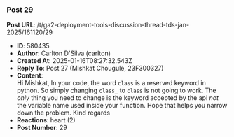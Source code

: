 ### Post 29
**Post URL**: /t/ga2-deployment-tools-discussion-thread-tds-jan-2025/161120/29
- **ID**: 580435
- **Author**: Carlton D'Silva (carlton)
- **Created At**: 2025-01-16T08:27:32.543Z
- **Reply To**: Post 27 (Mishkat Chougule, 23F300327)
- **Content**:  
  Hi Mishkat,
In your code, the word <code>class</code> is a reserved keyword in python. So simply changing <code>class_</code> to <code>class</code> is not going to work. The <em>only</em> thing you need to change is the keyword accepted by the api <em>not</em> the variable name used inside your function. Hope that helps you narrow down the problem.
Kind regards
- **Reactions**: heart (2)
- **Post Number**: 29

